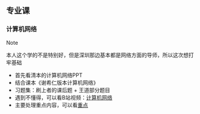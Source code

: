 ## 专业课

### 计算机网络
> [!note]
> 本人这个学的不是特别好，但是深圳那边基本都是网络方面的导师，所以这次想打牢基础

- 首先看清本的计算机网络PPT
- 结合课本《谢希仁版本计算机网络》
- 习题集：刷上者的课后题 + 王道部分题目
- 遇到不懂得，可以看B站视频：[计算机网络](https://www.bilibili.com/video/BV1JV411t7ow/?vd_source=74417307f329a13914801e6d0786df92)
- 主要处理重点内容，可以看[重点](./专业课/计算机网络原理复习提纲.pdf)